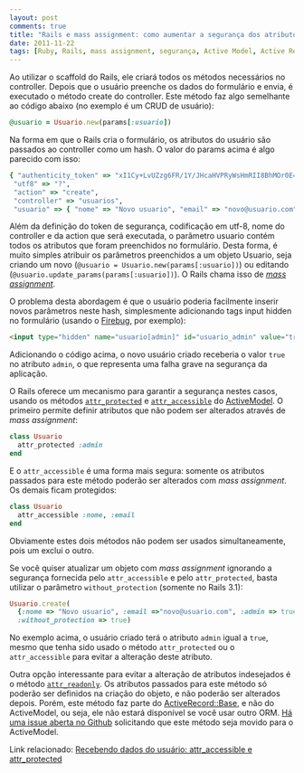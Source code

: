 ```yaml
---
layout: post
comments: true
title: "Rails e mass assignment: como aumentar a segurança dos atributos"
date: 2011-11-22
tags: [Ruby, Rails, mass assignment, segurança, Active Model, Active Record, portuguese]
---
```

Ao utilizar o scaffold do Rails, ele criará todos os métodos necessários no controller. Depois que o usuário preenche os dados do formulário e envia, é executado o método create do controller. Este método faz algo semelhante ao código abaixo (no exemplo é um CRUD de usuário):

```ruby
@usuario = Usuario.new(params[:usuario])
```

Na forma em que o Rails cria o formulário, os atributos do usuário são passados ao controller como um hash. O valor do params acima é algo parecido com isso:

```ruby
{ "authenticity_token" => "xI1Cy+LvUZzg6FR/1Y/JHcaHVPRyWsHmRII8BhMOr0E=",
 "utf8" => "?",
 "action" => "create",
 "controller" => "usuarios",
 "usuario" => { "nome" => "Novo usuario", "email" => "novo@usuario.com" } }
```

Além da definição do token de segurança, codificação em utf-8, nome do controller e da action que será executada, o parâmetro usuario contém todos os atributos que foram preenchidos no formulário. Desta forma, é muito simples atribuir os parâmetros preenchidos a um objeto Usuario, seja criando um novo (`@usuario = Usuario.new(params[:usuario])`) ou editando (`@usuario.update_params(params[:usuario])`). O Rails chama isso de [_mass assignment_](http://guides.rubyonrails.org/security.html#mass-assignment).

O problema desta abordagem é que o usuário poderia facilmente inserir novos parâmetros neste hash, simplesmente adicionando tags input hidden no formulário (usando o [Firebug](http://getfirebug.com/), por exemplo):

```html
<input type="hidden" name="usuario[admin]" id="usuario_admin" value="true" />
```

Adicionando o código acima, o novo usuário criado receberia o valor `true` no atributo `admin`, o que representa uma falha grave na segurança da aplicação.

O Rails oferece um mecanismo para garantir a segurança nestes casos, usando os métodos [`attr_protected`](http://apidock.com/rails/ActiveModel/MassAssignmentSecurity/ClassMethods/attr_protected) e [`attr_accessible`](http://apidock.com/rails/ActiveModel/MassAssignmentSecurity/ClassMethods/attr_accessible) do [ActiveModel](http://apidock.com/rails/ActiveModel). O primeiro permite definir atributos que não podem ser alterados através de _mass assignment_:

```ruby
class Usuario
  attr_protected :admin
end
```

E o `attr_accessible` é uma forma mais segura: somente os atributos passados para este método poderão ser alterados com _mass assignment_. Os demais ficam protegidos:

```ruby
class Usuario
  attr_accessible :nome, :email
end
```

Obviamente estes dois métodos não podem ser usados simultaneamente, pois um exclui o outro.

Se você quiser atualizar um objeto com _mass assignment_ ignorando a segurança fornecida pelo `attr_accessible` e pelo `attr_protected`, basta utilizar o parâmetro `without_protection` (somente no Rails 3.1):

```ruby
Usuario.create(
  {:nome => "Novo usuario", :email =>"novo@usuario.com", :admin => true},
  :without_protection => true)
```

No exemplo acima, o usuário criado terá o atributo `admin` igual a `true`, mesmo que tenha sido usado o método `attr_protected` ou o `attr_accessible` para evitar a alteração deste atributo.

Outra opção interessante para evitar a alteração de atributos indesejados é o método [`attr_readonly`](http://apidock.com/rails/ActiveRecord/Base/attr_readonly/class). Os atributos passados para este método só poderão ser definidos na criação do objeto, e não poderão ser alterados depois. Porém, este método faz parte do [ActiveRecord::Base](http://apidock.com/rails/ActiveRecord/Base), e não do ActiveModel, ou seja, ele não estará disponível se você usar outro ORM. [Há uma issue aberta no Github](https://github.com/rails/rails/issues/3376) solicitando que este método seja movido para o ActiveModel.

Link relacionado: [Recebendo dados do usuário: attr\_accessible e attr\_protected](http://simplesideias.com.br/recebendo-dados-do-usuario-attr_accessible-e-attr_protected/)
